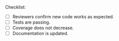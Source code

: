 
Checklist:
- [ ] Reviewers confirm new code works as expected.
- [ ] Tests are passing.
- [ ] Coverage does not decrease.
- [ ] Documentation is updated.
